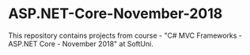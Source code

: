 # ASP.NET-Core-November-2018
This repository contains projects from course - "C# MVC Frameworks - ASP.NET Core - November 2018" at SoftUni.
